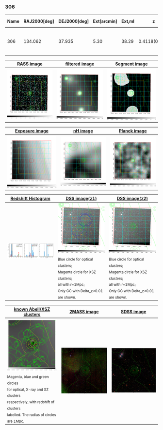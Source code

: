 <div STYLE="page-break-after: always;"></div>

### 306

|Name|RAJ2000[deg]|DEJ2000[deg] |Ext[arcmin]| Ext,ml | z | z_src| C|GC(XSZ,Delta_z<0.01)| GC(OPT,Delta_z<0.01)|GC| R_sig[arcmin] | R500[arcmin] | R500[Mpc]| CRsig[c/s] | CR500[c/s] |L500[1E44 erg/s]|F500[1E-12 erg/s/cm^2]| M500[1E14 Msun]|Tx[keV]|Cnt_sig|Beta|Rc[arcmin]|Comment|Alias|
|---|---|---|---|---|---|------|---|--------|---------|----------|---|---|---|---|---|---|---|---|---|---|---|---|---|---|
|306| 134.062| 37.935| 5.30| 38.29| 0.4118(0.000)| z_xsz| B| F20, MCXC, SPI| C, N, RM, W| C, F20, MCXC, N, SPI, W| 10.750| 3.918| 1.286| 0.122(0.052)| 0.110(0.047)| 13.322(3.283)| 2.203(0.543)| 9.34(1.01)| 9.78(0.68)| 72.4| 0.849(-0.157+0.109)| 4.758(-1.107+0.943)| $z$ of X-ray cluster;| k527|

|[RASS image](../image/306/306_img.pdf)|[filtered image](../image/306/306_fil.pdf)|[Segment image](../image/306/306_seg.pdf)|
|-------------------|--------------------|-------------------|
| <img src="../image/306/306_img.png" width="300">  | <img src="../image/306/306_fil.png" width="300">   | <img src="../image/306/306_seg.png" width="300">  |

|[Exposure image](../image/306/306_mex.pdf)| [nH image](../image/306/306_nh.pdf)| [Planck image](../image/306/306_p.pdf)|
|-------------------|--------------------|-------------------|
|<img src="../image/306/306_mex.png" width="300">   | <img src="../image/306/306_nh.png" width="300">    | <img src="../image/306/306_p.png" width="300"> |

|[Redshift Histogram](../image/306/306_zg.pdf) | [DSS image(z1)](../image/306/306_dss_z1.pdf)      |  [DSS image(z2)](../image/306/306_dss_z2.pdf)    |
|-------------------|--------------------|-------------------|
|<img src="../image/306/306_zg.png" width="300"> |<img src="../image/306/306_dss_z1.png" width="300"> <sub><br>Blue circle for optical clusters; <br>Magenta circle for XSZ clusters; <br>all with r=1Mpc; <br>Only GC with Delta_z<0.01 are shown. </sub>| <img src="../image/306/306_dss_z2.png" width="300"><sub><br>Blue circle for optical clusters; <br>Magenta circle for XSZ clusters; <br>all with r=1Mpc; <br>Only GC with Delta_z<0.01 are shown. </sub> |

|[known Abell/XSZ clusters](../image/306/306_gc.pdf) | [2MASS image](../image/306/306_2mass.pdf)      |[SDSS image](../image/306/306_sdss.pdf)   |
|-------------------|-------------------|-------------------|
|<img src=../image/306/306_gc.png width="300"> <br><sub>Magenta, blue and green circles <br>for optical, X-ray and SZ clusters <br>respectively, with redshift of clusters <br>labelled. The radius of circles <br>are 1Mpc.</sub>|<img src="../image/306/306_2mass.png" width="300">  | <img src="../image/306/306_sdss.png" width="300">  |




